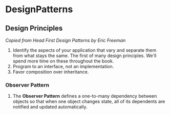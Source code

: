 # DesignPatterns
## Design Principles
<i>Copied from Head First Design Patterns by Eric Freeman</i>
1. Identify the aspects of your application that vary and separate them from what stays the same. 
The first of many design principles. We'll spend more time on these throughout the book.
1. Program to an interface, not an implementation.
1. Favor composition over inheritance.

### Observer Pattern
1. The <b>Observer Pattern</b> defines a one-to-many dependency between objects so that when one object changes state, all of its dependents are notified and updated automatically.
